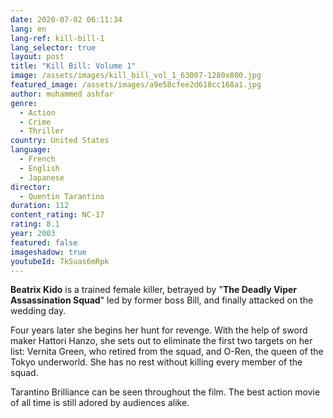 ```yaml
---
date: 2020-07-02 06:11:34
lang: en
lang-ref: kill-bill-1
lang_selector: true
layout: post
title: "Kill Bill: Volume 1"
image: /assets/images/kill_bill_vol_1_63007-1280x800.jpg
featured_image: /assets/images/a9e58cfee2d618cc168a1.jpg
author: muhammed ashfar
genre:
  - Action
  - Crime
  - Thriller
country: United States
language:
  - French
  - English
  - Japanese
director:
  - Quentin Tarantino
duration: 112
content_rating: NC-17
rating: 8.1
year: 2003
featured: false
imageshadow: true
youtubeId: 7kSuas6mRpk
---
```

**Beatrix Kido** is a trained female killer, betrayed by "**The Deadly Viper Assassination Squad**" led by former boss Bill, and finally attacked on the wedding day.

Four years later she begins her hunt for revenge. With the help of sword maker Hattori Hanzo, she sets out to eliminate the first two targets on her list: Vernita Green, who retired from the squad, and O-Ren, the queen of the Tokyo underworld. She has no rest without killing every member of the squad.

Tarantino Brilliance can be seen throughout the film. The best action movie of all time is still adored by audiences alike.
